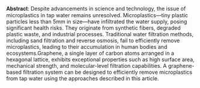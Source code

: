 𝐀𝐛𝐬𝐭𝐫𝐚𝐜𝐭:
Despite advancements in science and technology, the issue of microplastics in tap water
remains unresolved. Microplastics—tiny plastic particles less than 5mm in size—have
infiltrated the water supply, posing significant health risks. They originate from synthetic
fibers, degraded plastic waste, and industrial processes. Traditional water filtration methods,
including sand filtration and reverse osmosis, fail to efficiently remove microplastics, leading
to their accumulation in human bodies and ecosystems.Graphene, a single layer of carbon atoms arranged in a hexagonal lattice, exhibits
exceptional properties such as high surface area, mechanical strength, and molecular-level
filtration capabilities. A graphene-based filtration system can be designed to efficiently
remove microplastics from tap water using the approaches described in this article.
